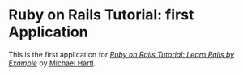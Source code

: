 # Ruby on Rails Tutorial: first Application

This is the first application for
[*Ruby on Rails Tutorial: Learn Rails by Example*](http://railstutorial.org)
by [Michael Hartl](http://michaelhartl.com/).
